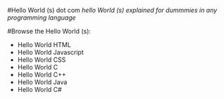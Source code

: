 #Hello World (s) dot com
_hello World (s) explained for dummmies in any programming language_

#Browse the Hello World (s):
* Hello World HTML
* Hello World Javascript
* Hello World CSS
* Hello World C
* Hello World C++
* Hello World Java
* Hello World C#
